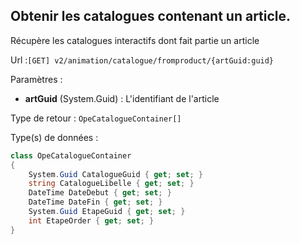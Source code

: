 ## <span id='depuisarticle'>Obtenir les catalogues contenant un article.</span>

Récupère les catalogues interactifs dont fait partie un article

Url :`[GET] v2/animation/catalogue/fromproduct/{artGuid:guid}`

Paramètres : 

- **artGuid** (System.Guid) : L'identifiant de l'article

Type de retour : `OpeCatalogueContainer[]`

Type(s) de données :

```csharp
class OpeCatalogueContainer
{
	System.Guid CatalogueGuid { get; set; }
	string CatalogueLibelle { get; set; }
	DateTime DateDebut { get; set; }
	DateTime DateFin { get; set; }
	System.Guid EtapeGuid { get; set; }
	int EtapeOrder { get; set; }
}

```

